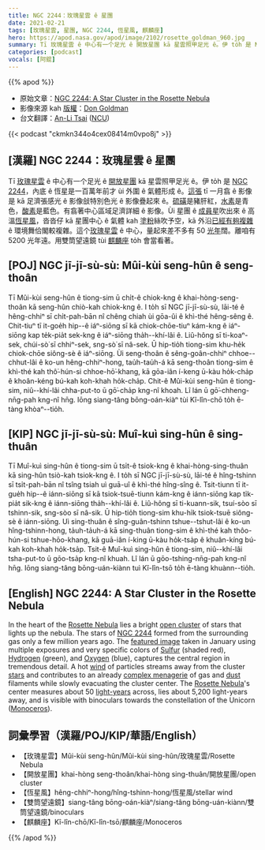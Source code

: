 ```yaml
---
title: NGC 2244：玫瑰星雲 ê 星團
date: 2021-02-21
tags: [玫瑰星雲, 星團, NGC 2244, 恆星風, 麒麟座]
hero: https://apod.nasa.gov/apod/image/2102/rosette_goldman_960.jpg
summary: Tī 玫瑰星雲 ê 中心有一个足光 ê 開放星團 kā 星雲照甲足光 ê。伊 to̍h 是 NGC 2244，內底 ê 恆星是一百萬年前才 ùi 外圍 ê 氣體形成 ê。
categories: [podcast]
vocals: [阿錕]
---
```


{{% apod %}}

- 原始文章：[NGC 2244: A Star Cluster in the Rosette Nebula](https://apod.nasa.gov/apod/ap210221.html)
- 影像來源 kah [版權][copyright]：[Don Goldman](https://www.astrodonimaging.com/)
- 台文翻譯：[An-Li Tsai](mailto:thianbun.taigi@gmail.com) ([NCU](https://www.astro.ncu.edu.tw))

{{< podcast "ckmkn344o4cex08414m0vpo8j" >}}

## [漢羅] NGC 2244：玫瑰星雲 ê 星團

Tī [玫瑰星雲][1] ê 中心有一个足光 ê [開放星團][2] kā 星雲照甲足光 ê。伊 to̍h 是 [NGC 2244][3]，內底 ê 恆星是一百萬年前才 ùi 外圍 ê 氣體形成 ê。[這張][4] tī 一月翕 ê 影像是 kā 足濟張感光 ê 影像敆特別色光 ê 影像疊起來 ê。[硫磺][5]是豬肝紅，[水素][6]是青色，[酸素][7]是藍色。有翕著中心區域足濟詳細 ê 影像。Ùi 星團 ê [成員星][8]吹出來 ê 高溫[恆星風][9]，沓沓仔 kā 星團中心 ê 氣體 kah [塗粉][10]絲吹予空，kā 外沿[已經有夠複雜][11] ê 環境舞佮閣較複雜。這个[玫瑰星雲][12 t] ê 中心，量起來差不多有 50 [光年][13]闊。離咱有 5200 光年遠。用雙筒望遠鏡 tùi [麒麟座][14] to̍h 會當看著。

## [POJ] NGC jī-jī-sù-sù: Mûi-kùi seng-hûn ê seng-thoân

Tī Mûi-kùi seng-hûn ê tiong-sim ū chi̍t-ê chiok-kng ê khai-hòng-seng-thoân kā seng-hûn chiò-kah chiok-kng ê. I to̍h sī NGC jī-jī-sù-sù, lāi-té ê hêng-chhiⁿ sī chi̍t-pah-bān nî chêng chiah ùi gōa-ûi ê khì-thé hêng-sêng ê. Chit-tiuⁿ tī it-goe̍h hip--ê iáⁿ-siōng sī kā chiok-chōe-tiuⁿ kám-kng ê iáⁿ-siōng kap te̍k-pia̍t sek-kng ê iáⁿ-siōng tha̍h--khí-lâi ê. Liû-hông sī ti-koaⁿ-sek, chúi-sò͘ sī chhiⁿ-sek, sng-sò͘ sī nâ-sek. Ū hip-tio̍h tiong-sim khu-he̍k chiok-chōe siông-sè ê iáⁿ-siōng. Ùi seng-thoân ê sêng-goân-chhiⁿ chhoe--chhut-lâi ê ko-un hêng-chhiⁿ-hong, tau̍h-tau̍h-á kā seng-thoân tiong-sim ê khì-thé kah thô͘-hún-si chhoe-hō͘-khang, kā gōa-iân í-keng ū-kàu ho̍k-cha̍p ê khoân-kéng bú-kah koh-khah ho̍k-cha̍p. Chit-ê Mûi-kùi seng-hûn ê tiong-sim, niû--khí-lâi chha-put-to ū gō͘-cha̍p kng-nî khoah. Lî lán ū gō͘-chheng-nn̄g-pah kng-nî hn̄g. Iōng siang-tâng bōng-oán-kiàⁿ tùi Kî-lîn-chō to̍h ē-tàng khòaⁿ--tio̍h.

## [KIP] NGC jī-jī-sù-sù: Muî-kuì sing-hûn ê sing-thuân

Tī Muî-kuì sing-hûn ê tiong-sim ū tsi̍t-ê tsiok-kng ê khai-hòng-sing-thuân kā sing-hûn tsiò-kah tsiok-kng ê. I to̍h sī NGC jī-jī-sù-sù, lāi-té ê hîng-tshinn sī tsi̍t-pah-bān nî tsîng tsiah uì guā-uî ê khì-thé hîng-sîng ê. Tsit-tiunn tī it-gue̍h hip--ê iánn-siōng sī kā tsiok-tsuē-tiunn kám-kng ê iánn-siōng kap ti̍k-pia̍t sik-kng ê iánn-siōng tha̍h--khí-lâi ê. Liû-hông sī ti-kuann-sik, tsuí-sòo sī tshinn-sik, sng-sòo sī nâ-sik. Ū hip-tio̍h tiong-sim khu-hi̍k tsiok-tsuē siông-sè ê iánn-siōng. Uì sing-thuân ê sîng-guân-tshinn tshue--tshut-lâi ê ko-un hîng-tshinn-hong, ta̍uh-ta̍uh-á kā sing-thuân tiong-sim ê khì-thé kah thôo-hún-si tshue-hōo-khang, kā guā-iân í-king ū-kàu ho̍k-tsa̍p ê khuân-kíng bú-kah koh-khah ho̍k-tsa̍p. Tsit-ê Muî-kuì sing-hûn ê tiong-sim, niû--khí-lâi tsha-put-to ū gōo-tsa̍p kng-nî khuah. Lî lán ū gōo-tshing-nn̄g-pah kng-nî hn̄g. Iōng siang-tâng bōng-uán-kiànn tuì Kî-lîn-tsō to̍h ē-tàng khuànn--tio̍h.

## [English] NGC 2244: A Star Cluster in the Rosette Nebula

In the heart of the [Rosette Nebula][1] lies a bright [open cluster][2] of stars that lights up the nebula. The stars of [NGC 2244][3] formed from the surrounding gas only a few million years ago. The [featured image][4] taken in January using multiple exposures and very specific colors of [Sulfur][5] (shaded red), [Hydrogen][6] (green), and [Oxygen][7] (blue), captures the central region in tremendous detail. A hot [wind][8] of particles streams away from the cluster [stars][9] and contributes to an already [complex menagerie][10] of gas and [dust][11] filaments while slowly evacuating the cluster center. The [Rosette Nebula][12 e]'s center measures about 50 [light-years][13] across, lies about 5,200 light-years away, and is visible with binoculars towards the constellation of the Unicorn ([Monoceros][14]).

## 詞彙學習（漢羅/POJ/KIP/華語/English）

- 【玫瑰星雲】Mûi-kùi seng-hûn/Mûi-kùi sing-hûn/玫瑰星雲/Rosette Nebula
- 【開放星團】khai-hòng seng-thoân/khai-hòng sing-thuân/開放星團/open cluster
- 【恆星風】hêng-chhiⁿ-hong/hîng-tshinn-hong/恆星風/stellar wind
- 【雙筒望遠鏡】siang-tâng bōng-oán-kiàⁿ/siang-tâng bōng-uán-kiànn/雙筒望遠鏡/binoculars
- 【麒麟座】Kî-lîn-chō/Kî-lîn-tsō/麒麟座/Monoceros

{{% /apod %}}

[copyright]: https://apod.nasa.gov/apod/lib/about_apod.html#srapply
[1]: https://apod.nasa.gov/apod/ap120214.html
[2]: https://en.wikipedia.org/wiki/Open_cluster
[3]: https://www.youtube.com/watch?v=rQ4n2HjppWo
[4]: https://astrodonimaging.com/gallery/in-the-heart-of-the-rosette/
[5]: https://periodic.lanl.gov/16.shtml
[6]: https://periodic.lanl.gov/1.shtml
[7]: https://periodic.lanl.gov/8.shtml
[8]: https://pwg.gsfc.nasa.gov/Education/wsolwind.html
[9]: https://science.nasa.gov/astrophysics/focus-areas/how-do-stars-form-and-evolve
[10]: https://assets3.thrillist.com/v1/image/2499821/414x310/scale;jpeg_quality=65.jpg
[11]: http://nedwww.ipac.caltech.edu/level5/Mathis/Mathis1.html
[12 e]: https://apod.nasa.gov/apod/ap210214.html
[12 t]: https://apod.tw/daily/20210214/
[13]: https://chandra.harvard.edu/photo/cosmic_distance.html
[14]: https://en.wikipedia.org/wiki/Monoceros
